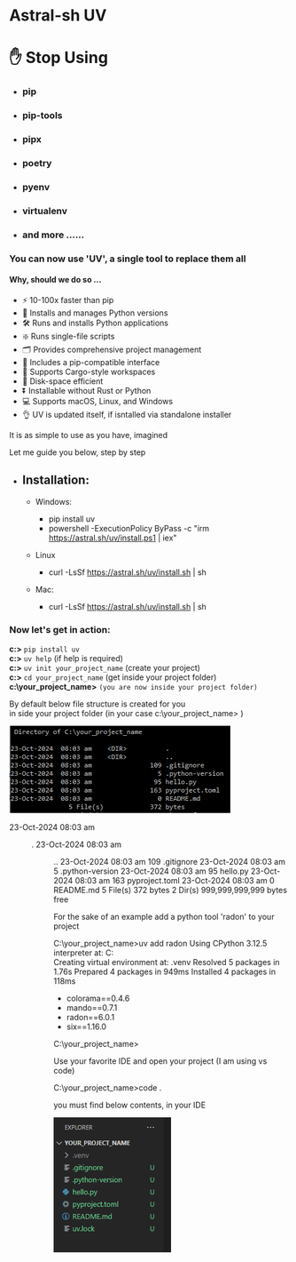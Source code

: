 # Astral-sh UV

# ✋ Stop Using
-  ### pip
-   ### pip-tools 
-   ### pipx 
-   ### poetry 
-   ### pyenv 
-   ### virtualenv
-   ### and more ......

### You can now use 'UV', a single tool  to replace them all


#### Why, should we do so ... 

- ⚡️ 10-100x faster than pip
- 🐍 Installs and manages Python versions
- 🛠️ Runs and installs Python applications
- ❇️ Runs single-file scripts
- 🗂️ Provides comprehensive project management
- 🔩 Includes a pip-compatible interface
- 🏢 Supports Cargo-style workspaces
- 💾 Disk-space efficient
- ⏬ Installable without Rust or Python
- 💻 Supports macOS, Linux, and Windows
- 👌 UV is updated itself, if isntalled via standalone installer


It is as simple to use as you have, imagined

Let me guide you below, step by step

- Installation:
  -
  - Windows:
    - pip install uv
    - powershell -ExecutionPolicy ByPass -c "irm https://astral.sh/uv/install.ps1 | iex"

  - Linux
    - curl -LsSf https://astral.sh/uv/install.sh | sh
  - Mac:
    - curl -LsSf https://astral.sh/uv/install.sh | sh

### Now let's get in action:

**c:\>** `pip install uv`<br/>
**c:\>** `uv help` (if help is required)<br/>
**c:\>** `uv init your_project_name` (create your project)<br/>
**c:\>** `cd your_project_name` (get inside your project folder)<br/>
**c:\your_project_name>**  `(you are now inside your project folder)`<br/>

By default below file structure is created for you<br/>
in side your project folder (in your case c:\your_project_name> )<br/>

![initial folder structure](./folder_contents.PNG)

23-Oct-2024  08:03 am    <DIR>          .
23-Oct-2024  08:03 am    <DIR>          ..
23-Oct-2024  08:03 am               109 .gitignore
23-Oct-2024  08:03 am                 5 .python-version
23-Oct-2024  08:03 am                95 hello.py
23-Oct-2024  08:03 am               163 pyproject.toml
23-Oct-2024  08:03 am                 0 README.md
               5 File(s)            372 bytes
               2 Dir(s)  999,999,999,999 bytes free

For the sake of an example add a python tool 'radon' to your project

C:\your_project_name>uv add radon
Using CPython 3.12.5 interpreter at: C:\
Creating virtual environment at: .venv
Resolved 5 packages in 1.76s
Prepared 4 packages in 949ms
Installed 4 packages in 118ms
 + colorama==0.4.6
 + mando==0.7.1
 + radon==6.0.1
 + six==1.16.0

C:\your_project_name>

Use your favorite IDE and open your project
(I am using vs code)

C:\your_project_name>code .

you must find below contents, in your IDE

![initial folder structure](./folder_structure.PNG)
